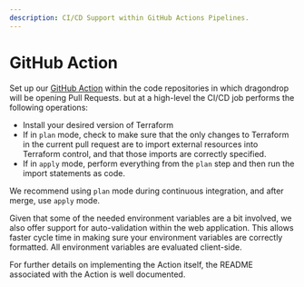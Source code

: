 ```yaml
---
description: CI/CD Support within GitHub Actions Pipelines.
---
```


# GitHub Action

Set up our [GitHub Action](https://github.com/dragondrop-cloud/github-action-tfstate-migration) within the code repositories in which dragondrop will be opening Pull Requests.  but at a high-level the CI/CD job performs the following operations:

* Install your desired version of Terraform
* If in `plan` mode, check to make sure that the only changes to Terraform in the current pull request are to import external resources into Terraform control, and that those imports are correctly specified.
* If in `apply` mode, perform everything from the `plan` step and then run the import statements as code.

We recommend using `plan` mode during continuous integration, and after merge, use `apply` mode.

Given that some of the needed environment variables are a bit involved, we also offer support for auto-validation within the web application. This allows faster cycle time in making sure your environment variables are correctly formatted. All environment variables are evaluated client-side.

For further details on implementing the Action itself, the README associated with the Action is well documented.
